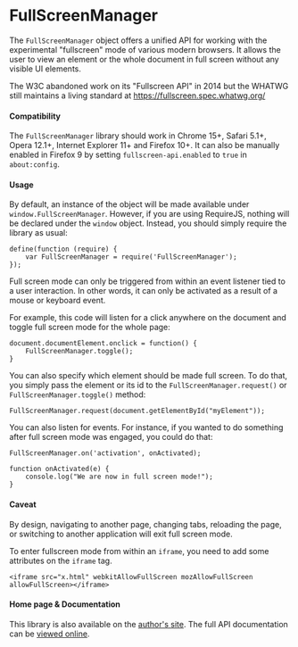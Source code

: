 FullScreenManager
=================

The `FullScreenManager` object offers a unified API for working with the experimental
"fullscreen" mode of various modern browsers. It allows the user to view an element or the
whole document in full screen without any visible UI elements.

The W3C abandoned work on its "Fullscreen API" in 2014 but the WHATWG still maintains a
living standard at https://fullscreen.spec.whatwg.org/

#### Compatibility ####

The `FullScreenManager` library should work in Chrome 15+, Safari 5.1+, Opera 12.1+,
Internet Explorer 11+ and Firefox 10+. It can also be manually enabled in Firefox 9
by setting `fullscreen-api.enabled` to `true` in `about:config`.

#### Usage ####

By default, an instance of the object will be made available under
`window.FullScreenManager`. However, if you are using RequireJS, nothing will be declared
under the `window` object. Instead, you should simply require the library as usual:

    define(function (require) {
        var FullScreenManager = require('FullScreenManager');
    });

Full screen mode can only be triggered from within an event listener tied to a user
interaction. In other words, it can only be activated as a result of a mouse or
keyboard event.

For example, this code will listen for a click anywhere on the document and toggle
full screen mode for the whole page:

    document.documentElement.onclick = function() {
        FullScreenManager.toggle();
    }

You can also specify which element should be made full screen. To do that, you
simply pass the element or its id to the `FullScreenManager.request()` or
`FullScreenManager.toggle()` method:

    FullScreenManager.request(document.getElementById("myElement"));

You can also listen for events. For instance, if you wanted to do something after
full screen mode was engaged, you could do that:

    FullScreenManager.on('activation', onActivated);

    function onActivated(e) {
        console.log("We are now in full screen mode!");
    }

#### Caveat ####

By design, navigating to another page, changing tabs, reloading the page, or switching to
another application will exit full screen mode.

To enter fullscreen mode from within an `iframe`, you need to add some attributes on the
`iframe` tag.

    <iframe src="x.html" webkitAllowFullScreen mozAllowFullScreen allowFullScreen></iframe>

#### Home page & Documentation ####

This library is also available on the [author's site](http://cote.cc/projects/fullscreenmanager/ "FullScreenManager"). The full API documentation can be [viewed online](http://cote.cc/w/wp-content/uploads/projects/fullscreenmanager/doc/classes/FullScreenManager.html "Documentation").
